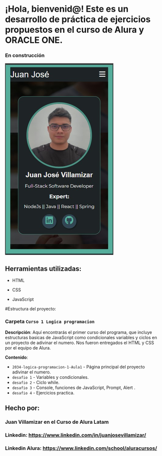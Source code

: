 # ¡Hola, bienvenid@! Este es un desarrollo de práctica de ejercicios propuestos en el curso de Alura y ORACLE ONE.

### En construcción

![imagen](https://github.com/JuanJoseVillamizar/Course-Oracle-Alura/blob/main/Projects/Html-css/Portfolio/assets/images/portfolio-mobile.jpg?raw=true)

## Herramientas utilizadas:

* HTML

* CSS

* JavaScript

#Estructura del proyecto:

### Carpeta `Curso 1 Logica programacion`
**Descripción**: Aquí encontrarás el primer curso del programa, que incluye estructuras basicas de JavaScript como condicionales variables y ciclos en un proyecto de adivinar el numero. Nos fueron entregados el HTML y CSS por el equipo de Alura.

**Contenido**:
- `2034-logica-programacion-1-Aula1` - Página principal del proyecto adivinar el numero.
- `desafio 1` - Variables y condicionales.
- `desafio 2` - Ciclo while.
- `desafio 3` - Console, funciones de JavaScript, Prompt, Alert .
- `desafio 4` - Ejercicios practica.


## Hecho por:

### Juan Villamizar en el Curso de Alura Latam

### Linkedin: https://www.linkedin.com/in/juanjosevillamizar/

### Linkedin Alura: https://www.linkedin.com/school/aluracursos/